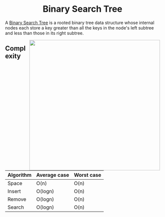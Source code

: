 <h1 align="center">Binary Search Tree</h1>
  
A [Binary Search Tree](https://en.wikipedia.org/wiki/Binary_search_tree) is a rooted binary tree data structure whose internal nodes each store a key 
greater than all the keys in the node's left subtree and less than those in its right subtree.

<img align="right" src="https://algorithmtutor.com/images/BinarySearchTrees.png" width=425 >

## Complexity
Algorithm  | Average case | Worst case
---------- | ---------- |-----------
Space	     | O(n)       |O(n)
Insert	   | O(logn)       |O(n)
Remove	   | O(logn)       |O(n)
Search     | O(logn)       |O(n)
